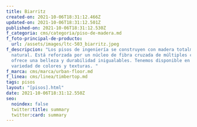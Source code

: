 ```yaml
---
title: Biarritz
created-on: 2021-10-06T18:31:12.466Z
updated-on: 2021-10-06T18:31:12.501Z
published-on: 2021-10-06T18:31:12.530Z
f_categoria: cms/categoria/piso-de-madera.md
f_foto-principal-de-producto:
  url: /assets/images/ltc-503_biarritz.jpeg
f_descripcion: "Los pisos de ingeniería se construyen con madera totalmente
  natural. Está reforzada por un núcleo de fibra cruzada de múltiples capas, que
  ofrece una belleza y durabilidad inigualables. Tenemos disponible en una
  variedad de colores y texturas. "
f_marca: cms/marca/urban-floor.md
f_linea: cms/linea/timbertop.md
tags: pisos
layout: "[pisos].html"
date: 2021-10-06T18:31:12.550Z
seo:
  noindex: false
  twitter:title: summary
  twitter:card: summary
---
```


